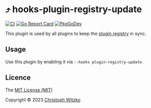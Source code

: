 # :arrow_heading_up: hooks-plugin-registry-update
[![CI](https://github.com/go-semantic-release/hooks-plugin-registry-update/workflows/CI/badge.svg?branch=main)](https://github.com/go-semantic-release/hooks-plugin-registry-update/actions?query=workflow%3ACI+branch%3Amain)
[![Go Report Card](https://goreportcard.com/badge/github.com/go-semantic-release/hooks-plugin-registry-update)](https://goreportcard.com/report/github.com/go-semantic-release/hooks-plugin-registry-update)
[![PkgGoDev](https://pkg.go.dev/badge/github.com/go-semantic-release/hooks-plugin-registry-update)](https://pkg.go.dev/github.com/go-semantic-release/hooks-plugin-registry-update)

This plugin is used by all plugins to keep the [plugin registry](https://github.com/go-semantic-release/plugin-registry) in sync.

## Usage
Use this plugin by enabling it via `--hooks plugin-registry-update`.

## Licence

The [MIT License (MIT)](http://opensource.org/licenses/MIT)

Copyright © 2023 [Christoph Witzko](https://twitter.com/christophwitzko)
